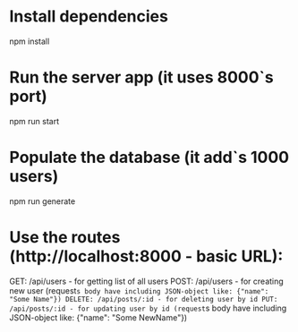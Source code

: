 # Install dependencies
  npm install

# Run the server app (it uses 8000`s port)
  npm run start

# Populate the database (it add`s 1000 users)
  npm run generate


 # Use the routes (http://localhost:8000 - basic URL):

GET: /api/users - for getting list of all users
POST: /api/users - for creating new user (request`s body have including JSON-object like: {"name": "Some Name"})
DELETE: /api/posts/:id - for deleting user by id
PUT: /api/posts/:id - for updating user by id (request`s body have including JSON-object like: {"name": "Some NewName"})
